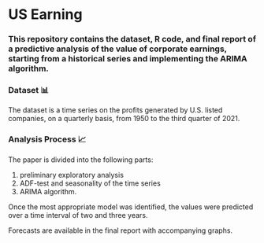 # US Earning

### This repository contains the dataset, R code, and final report of a predictive analysis of the value of corporate earnings, starting from a historical series and implementing the ARIMA algorithm.

### Dataset :bar_chart:
The dataset is a time series on the profits generated by U.S. listed companies, on a quarterly basis, from 1950 to the third quarter of 2021.

### Analysis Process :chart_with_upwards_trend:
The paper is divided into the following parts:
1. preliminary exploratory analysis
2. ADF-test and seasonality of the time series
3. ARIMA algorithm. 

Once the most appropriate model was identified, the values were predicted over a time interval of two and three years.

Forecasts are available in the final report with accompanying graphs.
